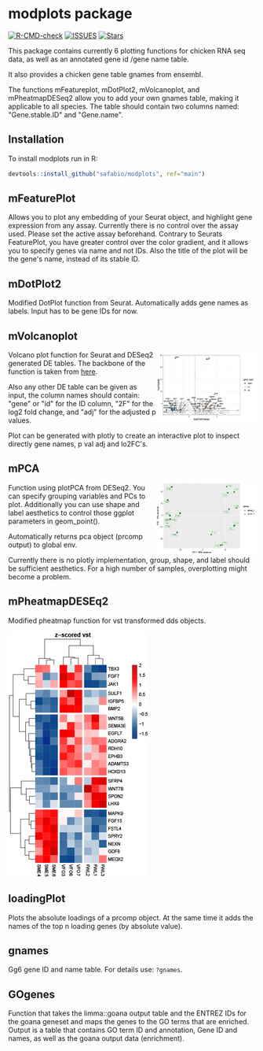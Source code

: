 # modplots package

[![R-CMD-check](https://github.com/safabio/modplots/actions/workflows/check-standard.yaml/badge.svg)](https://github.com/safabio/modplots/actions/workflows/check-standard.yaml)
[![ISSUES](https://img.shields.io/github/issues/safabio/modplots)](https://github.com/safabio/modplots/issues)
[![Stars](https://img.shields.io/github/stars/safabio/modplots?style=social)](https://github.com/safabio/modplots/)


This package contains currently 6 plotting functions for chicken RNA seq data, as well as an annotated gene id /gene name table.

It also provides a chicken gene table gnames from ensembl. 

The functions mFeatureplot, mDotPlot2, mVolcanoplot, and mPheatmapDESeq2 allow you to add your own gnames table, making it applicable to all species. The table should contain two columns named: "Gene.stable.ID" and "Gene.name".

## Installation

To install modplots run in R:

```r
devtools::install_github("safabio/modplots", ref="main")
```

## mFeaturePlot

Allows you to plot any embedding of your Seurat object, and highlight gene expression from any assay. Currently there is no control over the assay used. Please set the active assay beforehand.
Contrary to Seurats FeaturePlot, you have greater control over the color gradient, and it allows you to specify genes via name and not IDs. Also the title of the plot will be the gene's name, instead of its stable ID.

## mDotPlot2

Modified DotPlot function from Seurat. Automatically adds gene names as labels. Input has to be gene IDs for now.

## mVolcanoplot 

<img src="man/figures/mVolcanoplot.png" align="right" height="40%" width="40%" />

Volcano plot function for Seurat and DESeq2 generated DE tables. The backbone of the function is taken from [here](https://erikaduan.github.io/posts/2021-01-02-volcano-plots-with-ggplot2/).

Also any other DE table can be given as input, the column names should contain: "gene" or "id" for the ID column, "2F" for the log2 fold change, and "adj" for the adjusted p values. 

Plot can be generated with plotly to create an interactive plot to inspect directly gene names, p val adj and lo2FC's.

## mPCA

<img src="man/figures/mPCA.png" align="right" height="40%" width="40%" />

Function using plotPCA from DESeq2. You can specify grouping variables and PCs to plot. Additionally you can use shape and label aesthetics to control those ggplot parameters in geom_point().

Automatically returns pca object (prcomp output) to global env.

Currently there is no plotly implementation, group, shape, and label should be sufficient aesthetics. For a high number of samples, overplotting might become a problem.

## mPheatmapDESEq2

Modified pheatmap function for vst transformed dds objects. 

![](man/figures/mPheatmapDESeq2.png)

## loadingPlot

Plots the absolute loadings of a prcomp object. At the same time it adds the names of the top n loading genes (by absolute value).

## gnames

Gg6 gene ID and name table. For details use: `?gnames`.

## GOgenes

Function that takes the limma::goana output table and the ENTREZ IDs for the goana geneset and maps the genes to the GO terms that are enriched. Output is a table that contains GO term ID and annotation, Gene ID and names, as well as the goana output data (enrichment).
